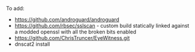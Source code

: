 To add:
- https://github.com/androguard/androguard
- https://github.com/rbsec/sslscan - custom build statically linked against a modded openssl with all the broken bits enabled
- https://github.com/ChrisTruncer/EyeWitness.git
- dnscat2 install
